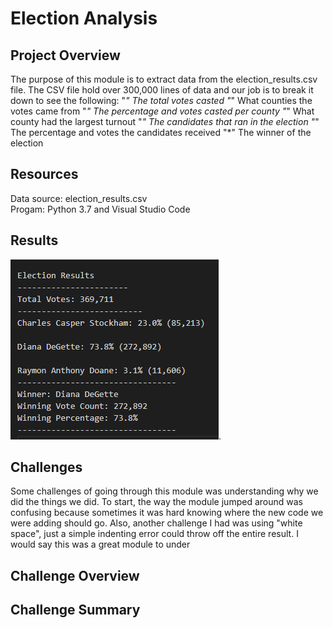 # Election Analysis

## Project Overview
The purpose of this module is to extract data from the election_results.csv file. The CSV file hold over 300,000 lines of data and our job is to break it down to see the following:
"*" The total votes casted
"*" What counties the votes came from
"*" The percentage and votes casted per county
"*" What county had the largest turnout
"*" The candidates that ran in the election 
"*" The percentage and votes the candidates received
"*" The winner of the election

## Resources
Data source: election_results.csv <br/>
Progam: Python 3.7 and Visual Studio Code

## Results
![winner_screenshot](Resources/winner_screenshot.png).

## Challenges
Some challenges of going through this module was understanding why we did the things we did. To start, the way the module jumped around was confusing because sometimes it was hard knowing where the new code we were adding should go. Also, another challenge I had was using "white space", just a simple indenting error could throw off the entire result. I would say this was a great module to under
## Challenge Overview

## Challenge Summary


